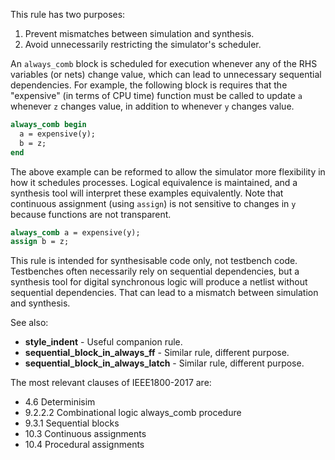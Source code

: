 This rule has two purposes:
1. Prevent mismatches between simulation and synthesis.
2. Avoid unnecessarily restricting the simulator's scheduler.

An `always_comb` block is scheduled for execution whenever any of the RHS
variables (or nets) change value, which can lead to unnecessary sequential
dependencies.
For example, the following block is requires that the "expensive" (in terms
of CPU time) function must be called to update `a` whenever `z` changes value,
in addition to whenever `y` changes value.
```systemverilog
always_comb begin
  a = expensive(y);
  b = z;
end
```

The above example can be reformed to allow the simulator more flexibility in
how it schedules processes.
Logical equivalence is maintained, and a synthesis tool will interpret these
examples equivalently.
Note that continuous assignment (using `assign`) is not sensitive to changes in
`y` because functions are not transparent.
```systemverilog
always_comb a = expensive(y);
assign b = z;
```

This rule is intended for synthesisable code only, not testbench code.
Testbenches often necessarily rely on sequential dependencies, but a synthesis
tool for digital synchronous logic will produce a netlist without sequential
dependencies.
That can lead to a mismatch between simulation and synthesis.

See also:
  - **style_indent** - Useful companion rule.
  - **sequential_block_in_always_ff** - Similar rule, different purpose.
  - **sequential_block_in_always_latch** - Similar rule, different purpose.

The most relevant clauses of IEEE1800-2017 are:
  - 4.6 Determinisim
  - 9.2.2.2 Combinational logic always_comb procedure
  - 9.3.1 Sequential blocks
  - 10.3 Continuous assignments
  - 10.4 Procedural assignments
